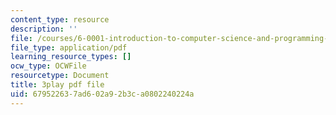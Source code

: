 ```yaml
---
content_type: resource
description: ''
file: /courses/6-0001-introduction-to-computer-science-and-programming-in-python-fall-2016/679522637ad602a92b3ca0802240224a_qq7I2MQNrtU.pdf
file_type: application/pdf
learning_resource_types: []
ocw_type: OCWFile
resourcetype: Document
title: 3play pdf file
uid: 67952263-7ad6-02a9-2b3c-a0802240224a
---
```


